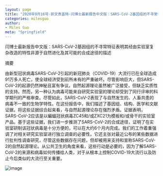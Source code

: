 ```yaml
---
layout: page
title: "2020年9月16号·郭文贵盖特·闫博士最新报告中文版：SARS-CoV-2基因组的不寻常特征表明其经由实验室复杂改造的特性非源于自然进化及其可能的合成途径的描述"
categories: milesguo
author:
- Miles Guo
meta: "Springfield"
---
```


闫博士最新报告中文版：SARS-CoV-2基因组的不寻常特征表明其经由实验室复杂改造的特性非源于自然进化及其可能的合成途径的描述

摘要

由新型冠状病毒SARS-CoV-2引起的新冠肺炎（COVID-19）大流行已在全球造成91万多人死亡，使全球经济受到前所未有的严重破坏。尽管影响巨大，但SARS-CoV-2的起源仍然神秘且富有争议。自然起源理论虽然被广泛接受，但缺乏实质性的支持。然而，另一种认为病毒可能来自研究实验室的理论却受到了同行评审的科学期刊的严格审查。尽管如此，SARS-CoV-2表现了与自然发生的、人畜共患的病毒不一致的生物学特性。在这份报告中，我们描述了基因组、结构、医学和文献证据，将这些证据综合起来看，与自然起源理论存在强烈矛盾。证据表明，SARS-CoV-2应该是以蝙蝠冠状病毒ZC45和/或ZXC21为模板和/或骨干的实验室产品。基于这些证据，我们进一步推测了SARS-CoV-2的合成途径，证明了在实验室研制该冠状病毒是十分方便的，可以在大约6个月内完成。我们的工作着重强调了对相关研究实验室进行独立调查的必要性。它还主张对最近公布的某些数据进行批判性调查研究，尽管这些数据存在问题，但却被用来支持和宣称SARS-CoV-2的自然起源理论。从公共卫生的角度来看，这些行动是必要的，因为了解SARS-CoV-2的来源和病毒如何传播给人类，对于从根本上控制COVID-19大流行以及防止今后类似的大流行至关重要。 

![image](../../../../image/milesguo/2020_09_16_Miles_Guo_Getter_8.png)
